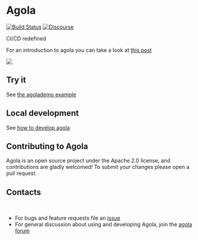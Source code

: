 # Agola

[![Build Status](https://run.agola.io/api/v1alpha/badges/org%2Fagola%2Fagola?branch=master&)](https://run.agola.io/org/agola/projects/agola.proj)
[![Discourse](https://img.shields.io/discourse/https/talk.agola.io/status.svg)](https://talk.agola.io)

CI/CD redefined

For an introduction to agola you can take a look at [this post](https://sorintoss.io/blog/agola-introduction/)

![](https://agola.io/screenshots/screenshot_run_01.png)

## Try it

See [the agolademo example](https://agola.io/tryit)


## Local development

See [how to develop agola](doc/devel.md)

## Contributing to Agola

Agola is an open source project under the Apache 2.0 license, and contributions are gladly welcomed!
To submit your changes please open a pull request.
​
## Contacts
​
* For bugs and feature requests file an [issue](https://github.com/agola-io/agola/issues/new)
* For general discussion about using and developing Agola, join the [agola forum](https://talk.agola.io)